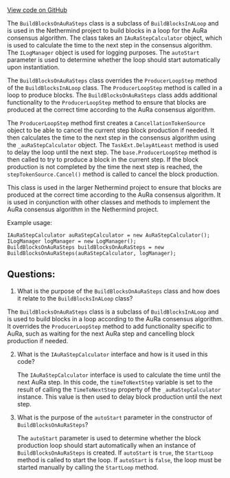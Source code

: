 [View code on GitHub](https://github.com/nethermindeth/nethermind/Nethermind.Consensus.AuRa/AuraBlockProductionTrigger.cs)

The `BuildBlocksOnAuRaSteps` class is a subclass of `BuildBlocksInALoop` and is used in the Nethermind project to build blocks in a loop for the AuRa consensus algorithm. The class takes an `IAuRaStepCalculator` object, which is used to calculate the time to the next step in the consensus algorithm. The `ILogManager` object is used for logging purposes. The `autoStart` parameter is used to determine whether the loop should start automatically upon instantiation.

The `BuildBlocksOnAuRaSteps` class overrides the `ProducerLoopStep` method of the `BuildBlocksInALoop` class. The `ProducerLoopStep` method is called in a loop to produce blocks. The `BuildBlocksOnAuRaSteps` class adds additional functionality to the `ProducerLoopStep` method to ensure that blocks are produced at the correct time according to the AuRa consensus algorithm.

The `ProducerLoopStep` method first creates a `CancellationTokenSource` object to be able to cancel the current step block production if needed. It then calculates the time to the next step in the consensus algorithm using the `_auRaStepCalculator` object. The `TaskExt.DelayAtLeast` method is used to delay the loop until the next step. The `base.ProducerLoopStep` method is then called to try to produce a block in the current step. If the block production is not completed by the time the next step is reached, the `stepTokenSource.Cancel()` method is called to cancel the block production.

This class is used in the larger Nethermind project to ensure that blocks are produced at the correct time according to the AuRa consensus algorithm. It is used in conjunction with other classes and methods to implement the AuRa consensus algorithm in the Nethermind project. 

Example usage:

```
IAuRaStepCalculator auRaStepCalculator = new AuRaStepCalculator();
ILogManager logManager = new LogManager();
BuildBlocksOnAuRaSteps buildBlocksOnAuRaSteps = new BuildBlocksOnAuRaSteps(auRaStepCalculator, logManager);
```
## Questions: 
 1. What is the purpose of the `BuildBlocksOnAuRaSteps` class and how does it relate to the `BuildBlocksInALoop` class?
   
   The `BuildBlocksOnAuRaSteps` class is a subclass of `BuildBlocksInALoop` and is used to build blocks in a loop according to the AuRa consensus algorithm. It overrides the `ProducerLoopStep` method to add functionality specific to AuRa, such as waiting for the next AuRa step and cancelling block production if needed.

2. What is the `IAuRaStepCalculator` interface and how is it used in this code?
   
   The `IAuRaStepCalculator` interface is used to calculate the time until the next AuRa step. In this code, the `timeToNextStep` variable is set to the result of calling the `TimeToNextStep` property of the `_auRaStepCalculator` instance. This value is then used to delay block production until the next step.

3. What is the purpose of the `autoStart` parameter in the constructor of `BuildBlocksOnAuRaSteps`?
   
   The `autoStart` parameter is used to determine whether the block production loop should start automatically when an instance of `BuildBlocksOnAuRaSteps` is created. If `autoStart` is `true`, the `StartLoop` method is called to start the loop. If `autoStart` is `false`, the loop must be started manually by calling the `StartLoop` method.